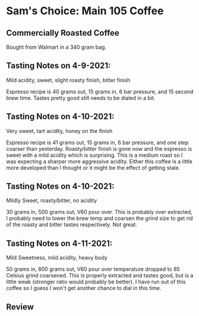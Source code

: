 # Sam's Choice: Main 105 Coffee

## Commercially Roasted Coffee
Bought from Walmart in a 340 gram bag.

## Tasting Notes on 4-9-2021:
Mild acidity, sweet, slight roasty finish, bitter finish

Espresso recipe is 40 grams out, 15 grams in, 6 bar pressure, and 15 second brew time. Tastes pretty good still needs to be dialed in a bit.

## Tasting Notes on 4-10-2021:
Very sweet, tart acidity, honey on the finish

Espresso recipe is 41 grams out, 15 grams in, 6 bar pressure, and one step coarser than yesterday. Roasty/bitter finish is gone now and the espresso is sweet with a mild acidity which is surprising. This is a medium roast so I was expecting a sharper more aggressive acidity. Either this coffee is a little more developed than I thought or it might be the effect of getting stale.

## Tasting Notes on 4-10-2021:
Mildly Sweet, roasty/bitter, no acidity

30 grams in, 500 grams out, V60 pour over. This is probably over extracted, I probably need to lower the brew temp and coarsen the grind size to get rid of the roasty and bitter tastes respectively. Not great.

## Tasting Notes on 4-11-2021:
Mild Sweetness, mild acidity, heavy body

50 grams in, 800 grams out, V60 pour over temperature dropped to 85 Celsius grind coarsened. This is properly extracted and tastes good, but is a little weak (stronger ratio would probably be better). I have run out of this coffee so I guess I won't get another chance to dial in this time.

## Review

